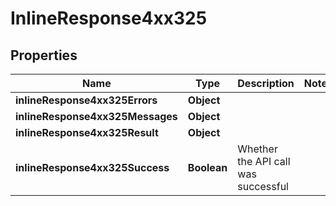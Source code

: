 # InlineResponse4xx325

## Properties
Name | Type | Description | Notes
------------ | ------------- | ------------- | -------------
**inlineResponse4xx325Errors** | **Object** |  | 
**inlineResponse4xx325Messages** | **Object** |  | 
**inlineResponse4xx325Result** | **Object** |  | 
**inlineResponse4xx325Success** | **Boolean** | Whether the API call was successful | 
